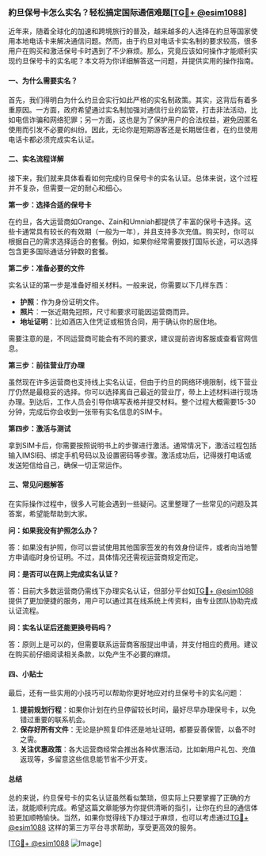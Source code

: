 ### 約旦保号卡怎么实名？轻松搞定国际通信难题[[TG💪+ @esim1088](https://t.me/s/esim1088)]

近年来，随着全球化的加速和跨境旅行的普及，越来越多的人选择在約旦等国家使用本地电话卡来解决通信问题。然而，由于约旦对电话卡实名制的要求较高，很多用户在购买和激活保号卡时遇到了不少麻烦。那么，究竟应该如何操作才能顺利实现约旦保号卡的实名呢？本文将为你详细解答这一问题，并提供实用的操作指南。

#### 一、为什么需要实名？

首先，我们得明白为什么约旦会实行如此严格的实名制政策。其实，这背后有着多重原因。一方面，政府希望通过实名制加强对通信行业的监管，打击非法活动，比如电信诈骗和网络犯罪；另一方面，这也是为了保护用户的合法权益，避免因匿名使用而引发不必要的纠纷。因此，无论你是短期游客还是长期居住者，在约旦使用电话卡都必须完成实名认证。

#### 二、实名流程详解

接下来，我们就来具体看看如何完成约旦保号卡的实名认证。总体来说，这个过程并不复杂，但需要一定的耐心和细心。

**第一步：选择合适的保号卡**

在约旦，各大运营商如Orange、Zain和Umniah都提供了丰富的保号卡选择。这些卡通常具有较长的有效期（一般为一年），并且支持多次充值。购买时，你可以根据自己的需求选择适合的套餐。例如，如果你经常需要拨打国际长途，可以选择包含更多国际通话分钟数的套餐。

**第二步：准备必要的文件**

实名认证的第一步是准备好相关材料。一般来说，你需要以下几样东西：

- **护照**：作为身份证明文件。
- **照片**：一张近期免冠照，尺寸和要求可能因运营商而异。
- **地址证明**：比如酒店入住凭证或租赁合同，用于确认你的居住地。

需要注意的是，不同运营商可能会有不同的要求，建议提前咨询客服或查看官网信息。

**第三步：前往营业厅办理**

虽然现在许多运营商也支持线上实名认证，但由于约旦的网络环境限制，线下营业厅仍然是最稳妥的选择。你可以选择离自己最近的营业厅，带上上述材料进行现场办理。到达后，工作人员会引导你填写表格并提交材料。整个过程大概需要15-30分钟，完成后你会收到一张带有实名信息的SIM卡。

**第四步：激活与测试**

拿到SIM卡后，你需要按照说明书上的步骤进行激活。通常情况下，激活过程包括输入IMSI码、绑定手机号码以及设置密码等步骤。激活成功后，记得拨打电话或发送短信给自己，确保一切正常运作。

#### 三、常见问题解答

在实际操作过程中，很多人可能会遇到一些疑问。这里整理了一些常见的问题及其答案，希望能帮助到大家。

**问：如果我没有护照怎么办？**

答：如果没有护照，你可以尝试使用其他国家签发的有效身份证件，或者向当地警方申请临时身份证明。不过，具体情况还需视运营商规定而定。

**问：是否可以在网上完成实名认证？**

答：目前大多数运营商仍需线下办理实名认证，但部分平台如[TG💪+ @esim1088](https://t.me/s/esim1088) 提供了更加便捷的服务，用户可以通过其在线系统上传资料，由专业团队协助完成认证流程。

**问：实名认证后还能更换号码吗？**

答：原则上是可以的，但需要联系运营商客服提出申请，并支付相应的费用。建议在购买前仔细阅读相关条款，以免产生不必要的麻烦。

#### 四、小贴士

最后，还有一些实用的小技巧可以帮助你更好地应对约旦保号卡的实名问题：

1. **提前规划行程**：如果你计划在约旦停留较长时间，最好尽早办理保号卡，以免错过重要的联系机会。
2. **保存好所有文件**：无论是护照复印件还是地址证明，都要妥善保管，以备不时之需。
3. **关注优惠政策**：各大运营商经常会推出各种优惠活动，比如新用户礼包、充值返现等，多留意这些信息能节省不少开支。

#### 总结

总的来说，约旦保号卡的实名认证虽然看似繁琐，但实际上只要掌握了正确的方法，就能顺利完成。希望这篇文章能够为你提供清晰的指引，让你在约旦的通信体验更加顺畅愉快。当然，如果你觉得线下办理过于麻烦，也可以考虑通过[TG💪+ @esim1088](https://t.me/s/esim1088) 这样的第三方平台寻求帮助，享受更高效的服务。

[[TG💪+ @esim1088](https://t.me/s/esim1088) ![Image](https://i.postimg.cc/4NQfJmqS/Snipaste-2025-05-13-00-14-12.png)]